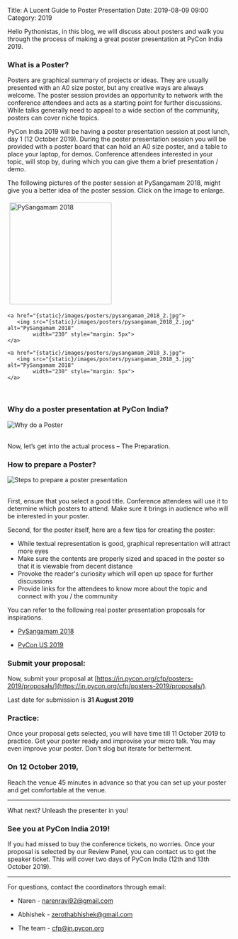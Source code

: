 Title: A Lucent Guide to Poster Presentation
Date: 2019-08-09 09:00
Category: 2019

Hello Pythonistas, in this blog, we will discuss about posters and walk you through the process of making a great poster presentation at PyCon India 2019.

<!-- PELICAN_END_SUMMARY -->

### What is a Poster?

Posters are graphical summary of projects or ideas. They are usually presented with an A0 size poster, but any creative ways are always welcome. The poster session provides an opportunity to network with the conference attendees and acts as a starting point for further discussions. While talks generally need to appeal to a wide section of the community, posters can cover niche topics.

PyCon India 2019 will be having a poster presentation session at post lunch, day 1 (12 October 2019). During the poster presentation session you will be provided with a poster board that can hold an A0 size poster, and a table to place your laptop, for demos. Conference attendees interested in your topic, will stop by, during which you can give them a brief presentation / demo.

The following pictures of the poster session at PySangamam 2018, might
give you a better idea of the poster session. Click on the image to
enlarge.

<div class="text-center">
    <a href="{static}/images/posters/pysangamam_2018_1.jpg">
       <img src="{static}/images/posters/pysangamam_2018_1.jpg" alt="PySangamam 2018"
       	    width="230" style="margin: 5px">
    </a>

    <a href="{static}/images/posters/pysangamam_2018_2.jpg">
       <img src="{static}/images/posters/pysangamam_2018_2.jpg" alt="PySangamam 2018"
       	    width="230" style="margin: 5px">
    </a>

    <a href="{static}/images/posters/pysangamam_2018_3.jpg">
       <img src="{static}/images/posters/pysangamam_2018_3.jpg" alt="PySangamam 2018"
       	    width="230" style="margin: 5px">
    </a>
</div>
<br/>

### Why do a poster presentation at PyCon India?

<div class="text-center">
    <img src="{static}/images/posters/why_poster.png" alt="Why do a Poster" style="max-height: 500px">
</div>
<br>

Now, let’s get into the actual process – The Preparation.

### How to prepare a Poster?

<div class="text-center">
    <img src="{static}/images/posters/poster_guide.png" alt="Steps to prepare a poster presentation" style="max-height: 500px">
</div>
<br>

First, ensure that you select a good title. Conference attendees will use it to determine which posters to attend. Make sure it brings in audience who will be interested in your poster. 

Second, for the poster itself, here are a few tips for creating the poster: 
* While textual representation is good, graphical representation will attract more eyes 
* Make sure the contents are properly sized and spaced in the poster so that it is viewable from decent distance 
* Provoke the reader's curiosity which will open up space for further discussions 
* Provide links for the attendees to know more about the topic and connect with you / the community 

You can refer to the following real poster presentation proposals for inspirations.

  * [PySangamam 2018](https://pysangamam.org/blog/2018/08/29/announcing-selected-posters/)
  
  * [PyCon US 2019](https://us.pycon.org/2019/schedule/posters/list/)

### Submit your proposal:

Now, submit your proposal at [https://in.pycon.org/cfp/posters-2019/proposals/](https://in.pycon.org/cfp/posters-2019/proposals/). 

Last date for submission is **31 August 2019**

### Practice:

Once your proposal gets selected, you will have time till 11 October 2019 to practice. Get your poster ready and improvise your micro talk. You may even improve your poster. Don't slog but iterate for betterment.

### On 12 October 2019, 

Reach the venue 45 minutes in advance so that you can set up your poster and get comfortable at the venue.

***

What next? Unleash the presenter in you!

### See you at PyCon India 2019!

If you had missed to buy the conference tickets, no worries. Once your proposal is selected by our Review Panel, you can contact us to get the speaker ticket. This will cover two days of PyCon India (12th and 13th October 2019).

***

For questions, contact the coordinators through email:

  * Naren - [narenravi92@gmail.com](mailto:narenravi92@gmail.com)

  * Abhishek - [zerothabhishek@gmail.com](mailto:zerothabhishek@gmail.com)

  * The team - [cfp@in.pycon.org](mailto:cfp@in.pycon.org)
